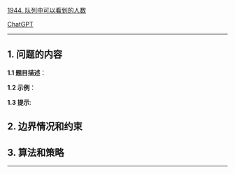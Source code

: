 [1944. 队列中可以看到的人数](https://leetcode.cn/problems/number-of-visible-people-in-a-queue)

[ChatGPT](chat.openai.com)

---

## 1. 问题的内容
**1.1 题目描述**：

**1.2 示例**：

**1.3 提示**:

## 2. 边界情况和约束


## 3. 算法和策略

---

